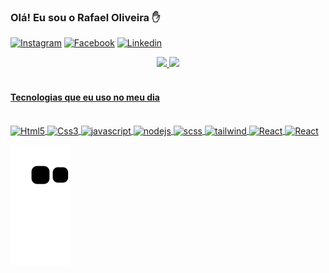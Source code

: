 ### Olá! Eu sou o Rafael Oliveira ✋
[![Instagram](https://img.shields.io/badge/Instagram-E4405F?style=for-the-badge&logo=instagram&logoColor=white)](https://www.instagram.com/rafaelret)
[![Facebook](https://img.shields.io/badge/Facebook-1877F2?style=for-the-badge&logo=facebook&logoColor=white)](https://www.facebook.com/)
[![Linkedin](https://img.shields.io/badge/LinkedIn-0077B5?style=for-the-badge&logo=linkedin&logoColor=white)](https://www.linkedin.com/in/rafaelods/)

<div align="center">
  <a href="https://github.com/rafael-ods">
  <img height="180em" src="https://github-readme-stats.vercel.app/api?username=rafael-ods&show_icons=true&theme=dracula&include_all_commits=true&count_private=true"/>
  <img height="180em" src="https://github-readme-stats.vercel.app/api/top-langs/?username=rafael-ods&layout=compact&langs_count=7&theme=dracula"/>
</div>
  <br>
  <div> 
    <h4>Tecnologias que eu uso no meu dia</h4> 
<div style="display: inline_block"><br>
    <img alt="Html5" src="https://img.shields.io/badge/HTML5-E34F26?style=for-the-badge&logo=html5&logoColor=white" align="center">
    <img alt="Css3" src="https://img.shields.io/badge/CSS3-1572B6?style=for-the-badge&logo=css3&logoColor=white" align="center">
    <img alt="javascript" src="https://img.shields.io/badge/JavaScript-F7DF1E?style=for-the-badge&logo=javascript&logoColor=black" align="center">
    <img alt="nodejs" src="https://img.shields.io/badge/Node.js-43853D?style=for-the-badge&logo=node.js&logoColor=white" align="center">
    <img alt="scss" src="https://img.shields.io/badge/Sass-CC6699?style=for-the-badge&logo=sass&logoColor=white" align="center">
    <img alt="tailwind" src="https://img.shields.io/badge/Tailwind_CSS-38B2AC?style=for-the-badge&logo=tailwind-css&logoColor=white" align="center">
    <img alt="React" src="https://img.shields.io/badge/React-20232A?style=for-the-badge&logo=react&logoColor=61DAFB" align="center">
    <img alt="React" src="https://img.shields.io/badge/TypeScript-007ACC?style=for-the-badge&logo=typescript&logoColor=white" align="center">
</div>
 
  ![Snake animation](https://github.com/rafael-ods/rafael-ods/blob/output/github-contribution-grid-snake.svg)
 
</div>

